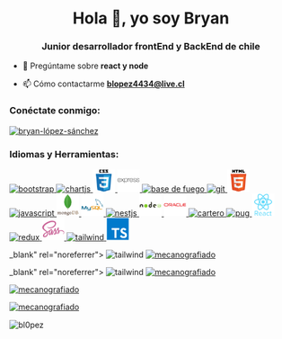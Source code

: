 <h1 align="center">Hola 👋, yo soy Bryan</h1>
<h3 align="center">Junior desarrollador frontEnd y BackEnd de chile</h3>

- 💬 Pregúntame sobre **react y node**

- 📫 Cómo contactarme **blopez4434@live.cl**

<h3 align="left">Conéctate conmigo:</h3>
<p align="left">
<a href="https://linkedin.com/ en/bryan-lópez-sánchez" target="blank"><img align="center" src="https://raw.githubusercontent.com/rahuldkjain/github-profile-readme-generator/master/src/images/ iconos/Social/linked-in-alt.svg" alt="bryan-lópez-sánchez" height="30" width="40" /></a>
</p>

<h3 align="left">Idiomas y Herramientas:</h3>
<p align="left"> <a href="https://getbootstrap.com" target="_blank" rel="noreferrer"> <img src="https://raw.githubusercontent.com/devicons/devicon /master/icons/bootstrap/bootstrap-plain-wordmark.svg" alt="bootstrap" width="40" height="40"/> </a> <a href="https://www.chartjs.org " target="_blank" rel="noreferrer"> <img src="https://www.chartjs.org/media/logo-title.svg" alt="chartjs" width="40" height="40" /> </a> <a href="https://www.w3schools.com/css/" target="_blank" rel="noreferrer"> <img src="https://raw.githubusercontent.com/devicons/devicon/master/icons/css3/css3-original-wordmark.svg" alt="css3" width="40" height="40"/> </a> <a href="https:// expressjs.com" target="_blank" rel="noreferrer"> <img src="https://raw.githubusercontent.com/devicons/devicon/master/icons/express/express-original-wordmark.svg" alt= "express" width="40" height="40"/> </a> <a href="https://firebase.google.com/" target="_blank" rel="noreferrer"> <img src= "https://www.vectorlogo.zone/logos/firebase/firebase-icon.svg" alt="base de fuego" ancho="40" altura="40"/> </a> <a href="https://git-scm.com/" target="_blank" rel="noreferrer"> <img src="https://www.vectorlogo.zone/logos/git-scm/git-scm-icon.svg " alt="git" ancho="40" altura="40"/> </a> <a href="https://www.w3.org/html/" target="_blank" rel="noreferrer" > <img src="https://raw.githubusercontent.com/devicons/devicon/master/icons/html5/html5-original-wordmark.svg" alt="html5" width="40" height="40"/ > </a> <a href="https://developer.mozilla.org/en-US/docs/Web/JavaScript" target="_blank" rel="noreferrer"> <img src="https:// raw.githubusercontent.com/devicons/devicon/master/icons/javascript/javascript-original.svg" alt="javascript" width="40" height="40"/> </a> <a href="https://www. mongodb.com/" target="_blank" rel="noreferrer"> <img src="https://raw.githubusercontent.com/devicons/devicon/master/icons/mongodb/mongodb-original-wordmark.svg" alt ="mongodb" width="40" height="40"/> </a> <a href="https://www.mysql.com/" target="_blank" rel="noreferrer"> <img src ="https://raw.githubusercontent.com/devicons/devicon/master/icons/mysql/mysql-original-wordmark.svg" alt="mysql" width="40" height="40"/> </a ><a href="https://nestjs.com/" target="_blank" rel="noreferrer"> <img src="https://raw.githubusercontent.com/devicons/devicon/master/icons/nestjs/ nestjs-plain.svg" alt="nestjs" width="40" height="40"/> </a> <a href="https://nodejs.org" target="_blank" rel="noreferrer" > <img src="https://raw.githubusercontent.com/devicons/devicon/master/icons/nodejs/nodejs-original-wordmark.svg" alt="nodejs" width="40" height="40"/ > </a> <a href="https://www.oracle.com/" target="_blank" rel="noreferrer"> <img src="https://raw.githubusercontent.com/devicons/devicon/master/icons/oracle/oracle-original.svg" alt="oracle" width="40" height="40"/> </a> <a href="https://postman. com" target="_blank" rel="noreferrer"> <img src="https://www.vectorlogo.zone/logos/getpostman/getpostman-icon.svg" alt="cartero" width="40" height= "40"/> </a> <a href="https://pugjs.org" target="_blank" rel="noreferrer"> <img src="https://cdn.worldvectorlogo.com/logos/ pug.svg" alt="pug" ancho="40" altura="40"/> </a> <a href="https://reactjs.org/" target="_blank" rel="noreferrer"> <img src="https://raw.githubusercontent.com/devicons/devicon/master/icons/react/react-original-wordmark.svg" alt="react" width="40" height="40 "/> </a> <a href="https://redux.js.org" target="_blank" rel="noreferrer"> <img src="https://raw.githubusercontent.com/devicons/ devicon/master/icons/redux/redux-original.svg" alt="redux" width="40" height="40"/> </a> <a href="https://sass-lang.com" target="_blank" rel="noreferrer"> <img src="https://raw.githubusercontent.com/devicons/devicon/master/icons/sass/sass-original.svg" alt="sass" width=" 40"height="40"/> </a> <a href="https://tailwindcss.com/" target="_blank" rel="noreferrer"> <img src="https://www.vectorlogo.zone /logos/tailwindcss/tailwindcss-icon.svg" alt="tailwind" width="40" height="40"/> </a> <a href="https://www.typescriptlang.org/" target= "_blank" rel="noreferrer"> <img src="https://raw.githubusercontent.com/devicons/devicon/master/icons/typescript/typescript-original.svg" alt="typescript" width="40" altura="40"/> </a> </p>_blank" rel="noreferrer"> <img src="https://www.vectorlogo.zone/logos/tailwindcss/tailwindcss-icon.svg" alt="tailwind" width="40" height="40"/> </a> <a href="https://www.typescriptlang.org/" target="_blank" rel="noreferrer"> <img src="https://raw.githubusercontent.com/devicons/devicon/ maestro/iconos/mecanografiado/mecanografiado-original.svg" alt="mecanografiado" ancho="40" altura="40"/> </a> </p>_blank" rel="noreferrer"> <img src="https://www.vectorlogo.zone/logos/tailwindcss/tailwindcss-icon.svg" alt="tailwind" width="40" height="40"/> </a> <a href="https://www.typescriptlang.org/" target="_blank" rel="noreferrer"> <img src="https://raw.githubusercontent.com/devicons/devicon/ maestro/iconos/mecanografiado/mecanografiado-original.svg" alt="mecanografiado" ancho="40" altura="40"/> </a> </p><a href="https://www.typescriptlang.org/" target="_blank" rel="noreferrer"> <img src="https://raw.githubusercontent.com/devicons/devicon/master/icons/ mecanografiado/mecanografiado-original.svg" alt="mecanografiado" ancho="40" altura="40"/> </a> </p><a href="https://www.typescriptlang.org/" target="_blank" rel="noreferrer"> <img src="https://raw.githubusercontent.com/devicons/devicon/master/icons/ mecanografiado/mecanografiado-original.svg" alt="mecanografiado" ancho="40" altura="40"/> </a> </p>

<p> <img align="center" src="https://github-readme-stats.vercel.app/api?username=bl0pez&show_icons=true&locale=en" alt="bl0pez" /></p>

